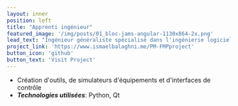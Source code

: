 ```yaml
---
layout: inner
position: left
title: "Apprenti ingénieur"
featured_image: '/img/posts/01_bloc-jams-angular-1130x864-2x.png'
lead_text: "Ingénieur généraliste spécialisé dans l'ingénierie logicielle"
project_link: 'https://www.ismaelbalaghni.me/PM-FMPproject'
button_icon: 'github'
button_text: 'Visit Project'
---
```

- Création d'outils, de simulateurs d'équipements et d'interfaces de contrôle
- **_Technologies utilisées_**: Python, Qt
